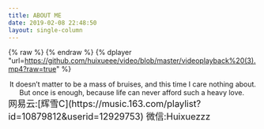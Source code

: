 ```yaml
---
title: ABOUT ME
date: 2019-02-08 22:48:50
layout: single-column
---
```

{% raw %}
{% endraw %}
{% dplayer "url=https://github.com/huixueee/video/blob/master/videoplayback%20(3).mp4?raw=true" %} 
<center>
It doesn’t matter to be a mass of bruises, and this time I care nothing about. But once is enough, because life can never afford such a heavy love.
﻿</center>
<font size=4>网易云:[辉雪C](https://music.163.com/playlist?id=10879812&userid=12929753)
<font size=4>微信:Huixuezzz
